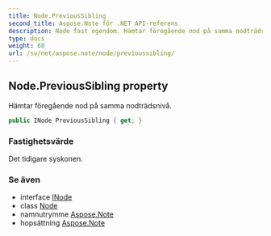 ```yaml
---
title: Node.PreviousSibling
second_title: Aspose.Note för .NET API-referens
description: Node fast egendom. Hämtar föregående nod på samma nodträdsnivå.
type: docs
weight: 60
url: /sv/net/aspose.note/node/previoussibling/
---
```

## Node.PreviousSibling property

Hämtar föregående nod på samma nodträdsnivå.

```csharp
public INode PreviousSibling { get; }
```

### Fastighetsvärde

Det tidigare syskonen.

### Se även

* interface [INode](../../inode/)
* class [Node](../)
* namnutrymme [Aspose.Note](../../node/)
* hopsättning [Aspose.Note](../../../)


